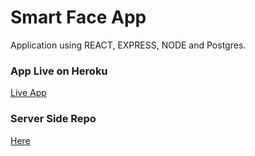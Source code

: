 # Smart Face App

Application using REACT, EXPRESS, NODE and Postgres.

### App Live on Heroku

[Live App](https://smart-face-application.herokuapp.com)

### Server Side Repo

[Here](https://github.com/MwViljoen/smartface-api)
